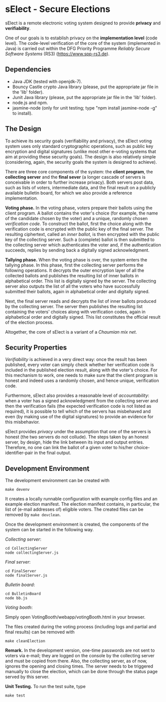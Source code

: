 # sElect - Secure Elections

sElect is a remote electronic voting system designed to provide 
**privacy** and **verifiability**.

One of our goals is to establish privacy on the
**implementation level** (code level). The code-level
verification of the core of the system (implemented in Java) 
is carried out within the DFG Priority
Programme *Reliably Secure Software Systems* (RS3)
(https://www.spp-rs3.de).

## Dependencies

* Java JDK (tested with openjdk-7).
* Bouncy Castle crypto Java library (please, put the appropriate jar file in the 'lib' folder).
* Junit Java library (please, put the appropriate jar file in the 'lib' folder).
* node.js and npm.
* jasmine-node (only for unit testing; type "npm install jasmine-node -g"
  to install).

## The Design

To achieve its security goals (verifiability and privacy), 
the sElect voting system uses only standard cryptographic
operations, such as public key encryption and digital signatures
(unlike most other e-voting systems that aim at providing these security
goals). The design is also relatively simple (considering, again,
the security goals the system is designed to achieve).

There are three core components of the system: the **client
program**, the **collecting server** and the **final sever** (a
longer cascade of servers is conceivable in order to further
increase privacy).  Both servers post data, such as lists of
voters, intermediate data, and the final result on a publicly
available bulletin board, for which we also provide a reference
implementation.

**Voting phase.** In the voting phase, voters prepare their
ballots using the client program.  A ballot contains the voter's
choice (for example, the name of the candidate chosen by the
voter) and a unique, randomly chosen _verification code_.
To construct the ballot, first the choice along with the
verification code is encrypted with the public key of the final
server. The resulting ciphertext, called an _inner ballot_,
is then encrypted with the public key of the collecting
server. Such a (complete) ballot is then submitted to the
collecting server which authenticates the voter and, if the
authentication succeeds, replies by sending back a digitally
signed acknowledgment.

**Tallying phase.** When the voting phase is over, the system
enters the tallying phase. In this phase, first the collecting
server performs the following operations. It decrypts the outer
encryption layer of all the collected ballots and publishes the
resulting list of inner ballots in alphabetical order. This list
is digitally signed by the server. The collecting server also
outputs the list of all the voters who have successfully
submitted their ballots, again in alphabetical order and
digitally signed.

Next, the final server reads and decrypts the list of inner ballots
produced by the collecting server. The server then publishes the
resulting list containing the voters' choices along with verification
codes, again in alphabetical order and digitally signed. This
list constitutes the official result of the election process.

Altogether, the core of sElect is a variant of a _Chaumian mix
net_.


## Security Properties

_Verifiability_ is achieved in a very direct way: once the result
has been published, every voter can simply check whether her
verification code is included in the published election result,
along with the voter's choice. For this mechanism to work, one needs to make
sure that the client program is honest and indeed uses a randomly
chosen, and hence unique, verification code.

Furthermore, sElect also provides a
reasonable level of _accountability_: when a voter has a signed
acknowledgment from the collecting server and then the
verification fails (the expected verification code is not listed
as required), it is possible to tell which of the servers has
misbehaved and even (by making use of the digital signatures)
to provide an evidence for this misbehavior.

sElect provides _privacy_ under the assumption that one of the
servers is honest (the two servers do not collude). The steps
taken by an honest server, by design, hide the link between its
input and output entries. Therefore, no one can link the ballot
of a given voter to his/her choice-identifier-pair in the final
output.


## Development Environment

The development environment can be created with

```
make devenv
```

It creates a locally runnable configuration with example config files and 
an example election manifest. The election manifest contains, in particular, the
list of (e-mail addresses of) eligible voters. The created files can be removed by 
`make devclean`. 

Once the development environment is created, the components of the system can 
be started in the following way.

*Collecting server*:
```
cd CollectingServer
node collectingServer.js
```

*Final server*:
```
cd FinalServer
node finalServer.js
```

*Bulletin board*:
```
cd BulletinBoard
node bb.js
```

*Voting booth*:

Simply open VotingBooth/webapp/votingBooth.html in your browser.

The files created during the voting process (including logs and partial 
and final results) can be removed with
```
make cleanElection
```

**Remark.**
In the development version, one-time passwords are not sent to
voters via e-mail; they are logged on the console by the
collecting server and must be copied from there. Also, the
collecting server, as of now, ignores the opening and closing
times. The server needs to be triggered manually to close the
election, which can be done through the status page served by
this server.

**Unit Testing.**
To run the test suite, type
```
make test
```
